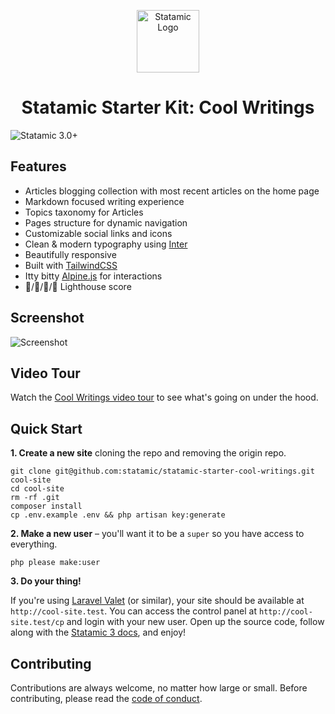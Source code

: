 <p align="center"><img src="https://statamic.com/assets/branding/Statamic-Logo-Rad.svg" width="100" alt="Statamic Logo" /></p>
<h1 align="center">
  Statamic Starter Kit: Cool Writings
</h1>

![Statamic 3.0+](https://img.shields.io/badge/Statamic-3.0+-FF269E?style=for-the-badge&link=https://statamic.com)

## Features
- Articles blogging collection with most recent articles on the home page
- Markdown focused writing experience
- Topics taxonomy for Articles
- Pages structure for dynamic navigation
- Customizable social links and icons
- Clean & modern typography using [Inter](https://rsms.me/inter/)
- Beautifully responsive
- Built with [TailwindCSS](https://tailwindcss.com)
- Itty bitty [Alpine.js](https://github.com/alpinejs/alpine) for interactions
- :100:/:100:/:100:/:100: Lighthouse score

## Screenshot

![Screenshot](https://github.com/statamic/statamic-starter-cool-writings/raw/master/screenshot.png)

## Video Tour

Watch the [Cool Writings video tour](https://www.youtube.com/watch?v=IgjJYfVF26Q) to see what's going on under the hood.

## Quick Start

**1. Create a new site** cloning the repo and removing the origin repo.

```
git clone git@github.com:statamic/statamic-starter-cool-writings.git cool-site
cd cool-site
rm -rf .git
composer install
cp .env.example .env && php artisan key:generate
```

**2. Make a new user** – you'll want it to be a `super` so you have access to everything.

```
php please make:user
```

**3. Do your thing!**

If you're using [Laravel Valet](https://laravel.com/docs/valet) (or similar), your site should be available at `http://cool-site.test`. You can access the control panel at `http://cool-site.test/cp` and login with your new user. Open up the source code, follow along with the [Statamic 3 docs](https://statamic.dev), and enjoy!

## Contributing

Contributions are always welcome, no matter how large or small. Before contributing, please read the [code of conduct](https://github.com/statamic/cms/wiki/Code-of-Conduct).
